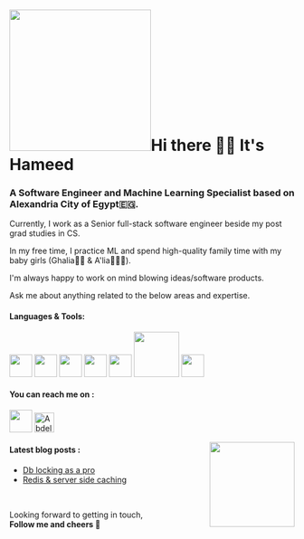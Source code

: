 </div>
<h1><img src="https://github.com/hameed0z/hameed0z/blob/master/hey.png" width="250">Hi there 👋🏼 It's Hameed</h1>

<h3> A Software Engineer and Machine Learning Specialist based on Alexandria City of Egypt🇪🇬. </h3>

<p> Currently, I work as a Senior full-stack software engineer beside my post grad studies in CS. </p>
<p> In my free time, I practice ML and spend high-quality family time with my baby girls (Ghalia👧🏻 & A'lia👶🏻🍼). </p>
<p> I'm always happy to work on mind blowing ideas/software products. </p>
<p> Ask me about anything related to the below areas and expertise. </p>

</div>

<div width="100%">
<h4> Languages & Tools: </h4>
<p>
  <img src="https://media3.giphy.com/media/kdFc8fubgS31b8DsVu/giphy.webp" width="40">
  <img src="https://media.giphy.com/media/SU2ic3wTfuC6JhD1lA/giphy.gif" width="40">
  <img src="https://media3.giphy.com/media/ln7z2eWriiQAllfVcn/200w.webp" width="40">
  <img src="https://i.giphy.com/media/LMt9638dO8dftAjtco/200.webp" width="40">
  <img src="https://i.giphy.com/media/eNAsjO55tPbgaor7ma/200w.webp" width="40">
  <img src="https://media.giphy.com/media/kH1DBkPNyZPOk0BxrM/giphy.gif" width="80">
  <img src="https://i.giphy.com/media/IdyAQJVN2kVPNUrojM/200.webp" width="40">
</p>
</div>

<div width="100%">
<h4> You can reach me on : </h4>
<p>
<a href="https://twitter.com/hameed0z"><img src="https://media.giphy.com/media/M9O6ePwNJ58UMF1Rvq/giphy.gif" width="40"></a>
<a href="https://dev.to/7ameed"><img src="https://d2fltix0v2e0sb.cloudfront.net/dev-badge.svg" alt="Abdelhameed Muhammad's DEV Profile" width="35"></a>

</p>
</div>

<img align="right" src="https://media.giphy.com/media/Q7opT6UobSFl5HQxjI/giphy.gif" width="150">

<div width="100%">
<h4> Latest blog posts : </h4>

- [Db locking as a pro](https://hameed0z.github.io/blog/db-locking-as-pro)
- [Redis & server side caching](https://hameed0z.github.io/blog/redis_and_mem_caching)

</div>

<br/>

<p> 
Looking forward to getting in touch, <br/>
<b> Follow me and cheers 💙 </b>
</p>
